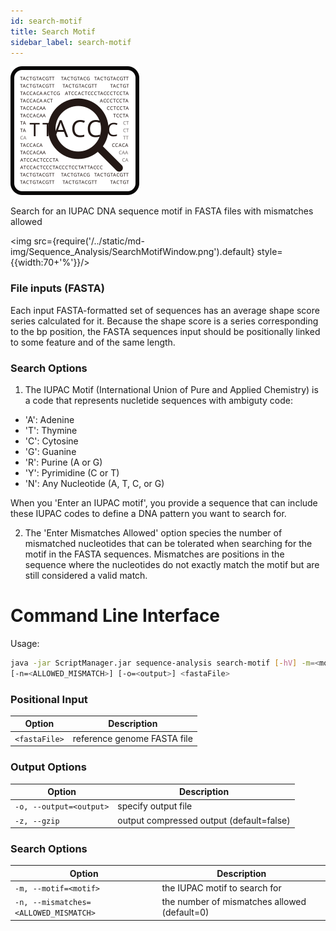 ```yaml
---
id: search-motif
title: Search Motif
sidebar_label: search-motif
---
```


![search-motif](/../static/icons/Sequence_Analysis/SearchMotif_square.svg)

Search for an IUPAC DNA sequence motif in FASTA files with mismatches allowed

<img src={require('/../static/md-img/Sequence_Analysis/SearchMotifWindow.png').default} style={{width:70+'%'}}/>

### File inputs (FASTA)
Each input FASTA-formatted set of sequences has an average shape score series calculated for it. Because the shape score is a series corresponding to the bp position, the FASTA sequences input should be positionally linked to some feature and of the same length.

### Search Options
1. The IUPAC Motif (International Union of Pure and Applied Chemistry) is a code that represents nucletide sequences with ambiguty code:

* 'A': Adenine
* 'T': Thymine
* 'C': Cytosine
* 'G': Guanine
* 'R': Purine (A or G)
* 'Y': Pyrimidine (C or T)
* 'N': Any Nucleotide (A, T, C, or G)


When you 'Enter an IUPAC motif', you provide a sequence that can include these IUPAC codes to define a DNA pattern you want to search for. 

2. The 'Enter Mismatches Allowed' option species the  number of mismatched nucleotides that can be tolerated when searching for the motif in the FASTA sequences. Mismatches are positions in the sequence where the nucleotides do not exactly match the motif but are still considered a valid match.

# Command Line Interface

Usage:
```bash
java -jar ScriptManager.jar sequence-analysis search-motif [-hV] -m=<motif>
[-n=<ALLOWED_MISMATCH>] [-o=<output>] <fastaFile>
```

### Positional Input

| Option | Description |
| ------ | ----------- |   
| `<fastaFile>` | reference genome FASTA file |

### Output Options

| Option | Description |
| ------ | ----------- |
| `-o, --output=<output>` | specify output file |
| `-z, --gzip` | output compressed output (default=false) |


### Search Options

| Option | Description |
| ------ | ----------- |
| `-m, --motif=<motif>` | the IUPAC motif to search for |
| `-n, --mismatches=<ALLOWED_MISMATCH>` | the number of mismatches allowed (default=0) |_


[fasta-format]:/docs/Guides/Getting-Started/file-formats#fasta
